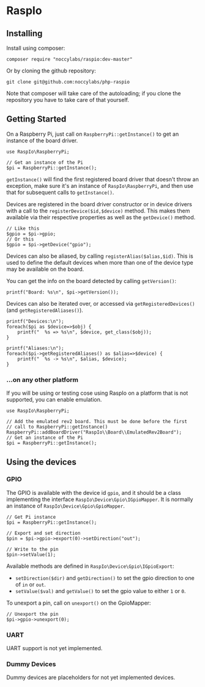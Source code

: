 RaspIo
======

## Installing

Install using composer:

    composer require "noccylabs/raspio:dev-master"

Or by cloning the github repository:

    git clone git@github.com:noccylabs/php-raspio

Note that composer will take care of the autoloading; if you clone the repository
you have to take care of that yourself.

## Getting Started

On a Raspberry Pi, just call on `RaspberryPi::getInstance()` to get an instance
of the board driver.

    use RaspIo\RaspberryPi;

    // Get an instance of the Pi
    $pi = RaspberryPi::getInstance();

`getInstance()` will find the first registered board driver that doesn't throw
an exception, make sure it's an instance of `RaspIo\RaspberryPi`, and then use
that for subsequent calls to `getInstance()`.

Devices are registered in the board driver constructor or in device drivers
with a call to the `registerDevice($id,$device)` method. This makes them
available via their respective properties as well as the `getDevice()` method.

    // Like this
    $gpio = $pi->gpio;
    // Or this
    $gpio = $pi->getDevice("gpio");

Devices can also be aliased, by calling `registerAlias($alias,$id)`. This is
used to define the default devices when more than one of the device type may
be available on the board.

You can get the info on the board detected by calling `getVersion()`:

    printf("Board: %s\n", $pi->getVersion());

Devices can also be iterated over, or accessed via `getRegisteredDevices()`
(and `getRegisteredAliases()`).

    printf("Devices:\n");
    foreach($pi as $device=>$obj) {
        printf("  %s => %s\n", $device, get_class($obj));
    }

    printf("Aliases:\n");
    foreach($pi->getRegisteredAliases() as $alias=>$device) {
        printf("  %s -> %s\n", $alias, $device);
    }

### ...on any other platform

If you will be using or testing cose using RaspIo on a platform that is not
supported, you can enable emulation.

    use RaspIo\RaspberryPi;
    
    // Add the emulated rev2 board. This must be done before the first
    // call to RaspberryPi::getInstance()
    RaspberryPi::addBoardDriver("RaspIo\\Board\\EmulatedRev2Board");
    // Get an instance of the Pi
    $pi = RaspberryPi::getInstance();


## Using the devices

### GPIO

The GPIO is available with the device id `gpio`, and it should be a class
implementing the interface `RaspIo\Device\Gpio\IGpioMapper`. It is normally an
instance of `RaspIo\Device\Gpio\GpioMapper`.

    // Get Pi instance
    $pi = RaspberryPi::getInstance();

    // Export and set direction
    $pin = $pi->gpio->export(0)->setDirection("out");
       
    // Write to the pin
    $pin->setValue(1);

Available methods are defined in `RaspIo\Device\Gpio\IGpioExport`:

 * `setDirection($dir)` and `getDirection()` to set the gpio direction to one
    of `in` or `out`.
 * `setValue($val)` and `getValue()` to set the gpio value to either `1` or
    `0`.

To unexport a pin, call on `unexport()` on the GpioMapper:

    // Unexport the pin
    $pi->gpio->unexport(0);

### UART

UART support is not yet implemented.

### Dummy Devices

Dummy devices are placeholders for not yet implemented devices.
